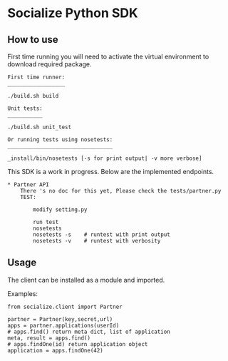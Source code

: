 Socialize Python SDK
====================

How to use
----------

First time running you will need to activate the virtual environment to download
required package.

    First time runner:
    __________________

    ./build.sh build

    Unit tests:
    ___________

    ./build.sh unit_test

    Or running tests using nosetests:
    _________________________________

    _install/bin/nosetests [-s for print output| -v more verbose]

    
    

This SDK is a work in progress. Below are the implemented endpoints.

    * Partner API
        There 's no doc for this yet, Please check the tests/partner.py 
        TEST:
            
            modify setting.py

            run test
            nosetests
            nosetests -s    # runtest with print output
            nosetests -v    # runtest with verbosity
Usage
-----

The client can be installed as a module and imported.


Examples:

    from socialize.client import Partner
    
    partner = Partner(key,secret,url)  
    apps = partner.applications(userId)
    # apps.find() return meta dict, list of application
    meta, result = apps.find()
    # apps.findOne(id) return application object
    application = apps.findOne(42)




